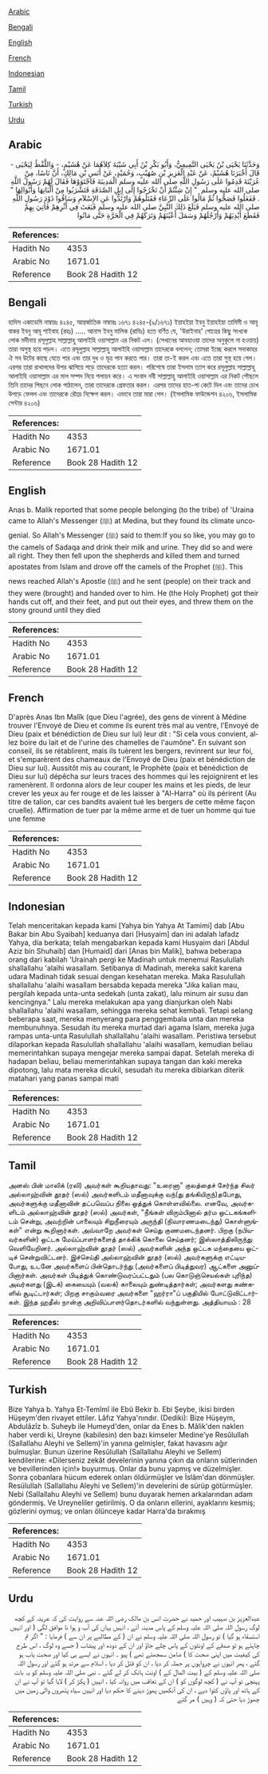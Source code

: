 [Arabic](#arabic)

[Bengali](#bengali)

[English](#english)

[French](#french)

[Indonesian](#indonesian)

[Tamil](#tamil)

[Turkish](#turkish)

[Urdu](#urdu)

## Arabic


<div dir="rtl" lang="ar" style={{fontSize:'larger',backgroundColor:'#f8f9fa',padding:20}}>
وَحَدَّثَنَا يَحْيَى بْنُ يَحْيَى التَّمِيمِيُّ، وَأَبُو بَكْرِ بْنُ أَبِي شَيْبَةَ كِلاَهُمَا عَنْ هُشَيْمٍ، - وَاللَّفْظُ لِيَحْيَى - قَالَ أَخْبَرَنَا هُشَيْمٌ، عَنْ عَبْدِ الْعَزِيزِ بْنِ صُهَيْبٍ، وَحُمَيْدٍ، عَنْ أَنَسِ بْنِ مَالِكٍ، أَنَّ نَاسًا، مِنْ عُرَيْنَةَ قَدِمُوا عَلَى رَسُولِ اللَّهِ صلى الله عليه وسلم الْمَدِينَةَ فَاجْتَوَوْهَا فَقَالَ لَهُمْ رَسُولُ اللَّهِ صلى الله عليه وسلم ‏ "‏ إِنْ شِئْتُمْ أَنْ تَخْرُجُوا إِلَى إِبِلِ الصَّدَقَةِ فَتَشْرَبُوا مِنْ أَلْبَانِهَا وَأَبْوَالِهَا ‏"‏ ‏.‏ فَفَعَلُوا فَصَحُّوا ثُمَّ مَالُوا عَلَى الرِّعَاءِ فَقَتَلُوهُمْ وَارْتَدُّوا عَنِ الإِسْلاَمِ وَسَاقُوا ذَوْدَ رَسُولِ اللَّهِ صلى الله عليه وسلم فَبَلَغَ ذَلِكَ النَّبِيَّ صلى الله عليه وسلم فَبَعَثَ فِي أَثْرِهِمْ فَأُتِيَ بِهِمْ فَقَطَعَ أَيْدِيَهُمْ وَأَرْجُلَهُمْ وَسَمَلَ أَعْيُنَهُمْ وَتَرَكَهُمْ فِي الْحَرَّةِ حَتَّى مَاتُوا
</div>
<div style={{backgroundColor:'#f8f9fa',padding:20, marginBottom: 10}}><table> <thead> <tr> <th>References:</th> <th></th> </tr> </thead> <tbody><tr><td>Hadith No</td><td>4353</td></tr><tr><td>Arabic No</td><td>1671.01</td></tr><tr><td>Reference</td><td>Book 28 Hadith 12</td></tr></tbody></table></div>

## Bengali


<div dir="ltr" lang="bn" style={{fontSize:'larger',backgroundColor:'#f8f9fa',padding:20}}>
হাদিস একাডেমি নাম্বারঃ ৪২৪৫, আন্তর্জাতিক নাম্বারঃ ১৬৭১ ৪২৪৫-(৯/১৬৭১) ইয়াহইয়া ইবনু ইয়াহইয়া তামিমী ও আবূ বাকর ইবনু আবূ শাইবাহ (রহঃ) ..... আনাস ইবনু মালিক (রাযিঃ) হতে বর্ণিত যে, 'উরাইনাহ' গোত্রের কিছু সংখ্যক লোক মদীনায় রসূলুল্লাহ সাল্লাল্লাহু আলাইহি ওয়াসাল্লাম এর নিকট এল। (সেখানের আবহাওয়া তাদের অনুকূলে না হওয়ায়) তারা অসুস্থ হয়ে পড়ল। এতে রসূলুল্লাহ সাল্লাল্লাহু আলাইহি ওয়াসাল্লাম তাদেরকে বললেন; তোমরা ইচ্ছে করলে সদাকাহর ঐ সব উটের কাছে যেতে পার এবং তার দুধ ও মূত্র পান করতে পার। তারা তা-ই করল এবং এতে তারা সুস্থ হয়ে গেল। এরপর তারা রাখালদের উপর ঝাপিয়ে পড়ে তাদেরকে হত্যা করল। পরিশেষে তারা ইসলাম ত্যাগ করে রসূলুল্লাহ সাল্লাল্লাহু আলাইহি ওয়াসাল্লাম এর মাল সম্পদ নিয়ে পলায়ন করে। এ সংবাদ নবী সাল্লাল্লাহু আলাইহি ওয়াসাল্লাম এর নিকট পৌছলে তিনি তাদের পিছনে লোক পাঠালেন, তারা তাদেরকে গ্রেফতার করল। এরপর তাদের হাত-পা কেটে দিল এবং তাদের চোখ উপড়ে ফেলল এবং তাদেরকে রৌদ্রে নিক্ষেপ করল। এভাবে তারা মারা গেল। (ইসলামিক ফাউন্ডেশন ৪২০৬, ইসলামিক সেন্টার ৪২০৬)
</div>
<div style={{backgroundColor:'#f8f9fa',padding:20, marginBottom: 10}}><table> <thead> <tr> <th>References:</th> <th></th> </tr> </thead> <tbody><tr><td>Hadith No</td><td>4353</td></tr><tr><td>Arabic No</td><td>1671.01</td></tr><tr><td>Reference</td><td>Book 28 Hadith 12</td></tr></tbody></table></div>

## English


<div dir="ltr" lang="en" style={{fontSize:'larger',backgroundColor:'#f8f9fa',padding:20}}>
Anas b. Malik reported that some people belonging (to the tribe) of 'Uraina came to Allah's Messenger (ﷺ) at Medina, but they found its climate uncogenial. So Allah's Messenger (ﷺ) said to them:If you so like, you may go to the camels of Sadaqa and drink their milk and urine. They did so and were all right. They then fell upon the shepherds and killed them and turned apostates from Islam and drove off the camels of the Prophet (ﷺ). This news reached Allah's Apostle (ﷺ) and he sent (people) on their track and they were (brought) and handed over to him. He (the Holy Prophet) got their hands cut off, and their feet, and put out their eyes, and threw them on the stony ground until they died
</div>
<div style={{backgroundColor:'#f8f9fa',padding:20, marginBottom: 10}}><table> <thead> <tr> <th>References:</th> <th></th> </tr> </thead> <tbody><tr><td>Hadith No</td><td>4353</td></tr><tr><td>Arabic No</td><td>1671.01</td></tr><tr><td>Reference</td><td>Book 28 Hadith 12</td></tr></tbody></table></div>

## French


<div dir="ltr" lang="fr" style={{fontSize:'larger',backgroundColor:'#f8f9fa',padding:20}}>
D'après Anas Ibn Malîk (que Dieu l'agrée), des gens de vinrent à Médine trouver l'Envoyé de Dieu et comme ils eurent très mal au ventre, l'Envoyé de Dieu (paix et bénédiction de Dieu sur lui) leur dit : "Si cela vous convient, allez boire du lait et de l'urine des chamelles de l'aumône". En suivant son conseil, ils se rétablirent, mais ils tuèrent les bergers, revinrent sur leur foi, et s'emparèrent des chameaux de l'Envoyé de Dieu (paix et bénédiction de Dieu sur lui). Aussitôt mis au courant, le Prophète (paix et bénédiction de Dieu sur lui) dépêcha sur leurs traces des hommes qui les rejoignirent et les ramenèrent. Il ordonna alors de leur couper les mains et les pieds, de leur crever les yeux au fer rouge et de les laisser à "Al-Harra" où ils périrent (Au titre de talion, car ces bandits avaient tué les bergers de cette même façon cruelle). Affirmation de tuer par la même arme et de tuer un homme qui tue une femme
</div>
<div style={{backgroundColor:'#f8f9fa',padding:20, marginBottom: 10}}><table> <thead> <tr> <th>References:</th> <th></th> </tr> </thead> <tbody><tr><td>Hadith No</td><td>4353</td></tr><tr><td>Arabic No</td><td>1671.01</td></tr><tr><td>Reference</td><td>Book 28 Hadith 12</td></tr></tbody></table></div>

## Indonesian


<div dir="ltr" lang="id" style={{fontSize:'larger',backgroundColor:'#f8f9fa',padding:20}}>
Telah menceritakan kepada kami [Yahya bin Yahya At Tamimi] dab [Abu Bakar bin Abu Syaibah] keduanya dari [Husyaim] dan ini adalah lafadz Yahya, dia berkata; telah mengabarkan kepada kami Husyaim dari [Abdul Aziz bin Shuhaib] dan [Humaid] dari [Anas bin Malik], bahwa beberapa orang dari kabilah 'Urainah pergi ke Madinah untuk menemui Rasulullah shallallahu 'alaihi wasallam. Setibanya di Madinah, mereka sakit karena udara Madinah tidak sesuai dengan kesehatan mereka. Maka Rasulullah shallallahu 'alaihi wasallam bersabda kepada mereka "Jika kalian mau, pergilah kepada unta-unta sedekah (unta zakat), lalu minum air susu dan kencingnya." Lalu mereka melakukan apa yang dianjurkan oleh Nabi shallallahu 'alaihi wasallam, sehingga mereka sehat kembali. Tetapi selang beberapa saat, mereka menyerang para penggembala unta dan mereka membunuhnya. Sesudah itu mereka murtad dari agama Islam, mereka juga rampas unta-unta Rasulullah shallallahu 'alaihi wasallam. Peristiwa tersebut dilaporkan kepada Rasulullah shallallahu 'alaihi wasallam, kemudian beliau memerintahkan supaya mengejar mereka sampai dapat. Setelah mereka di hadapan beliau, beliau memerintahkan supaya tangan dan kaki mereka dipotong, lalu mata mereka dicukil, sesudah itu mereka dibiarkan diterik matahari yang panas sampai mati
</div>
<div style={{backgroundColor:'#f8f9fa',padding:20, marginBottom: 10}}><table> <thead> <tr> <th>References:</th> <th></th> </tr> </thead> <tbody><tr><td>Hadith No</td><td>4353</td></tr><tr><td>Arabic No</td><td>1671.01</td></tr><tr><td>Reference</td><td>Book 28 Hadith 12</td></tr></tbody></table></div>

## Tamil


<div dir="ltr" lang="ta" style={{fontSize:'larger',backgroundColor:'#f8f9fa',padding:20}}>
அனஸ் பின் மாலிக் (ரலி) அவர்கள் கூறியதாவது: "உரைனா" குலத்தைச் சேர்ந்த சிலர் அல்லாஹ்வின் தூதர் (ஸல்) அவர்களிடம் மதீனாவுக்கு வந்(து தங்கியிருந்)தபோது, அவர்களுக்கு மதீனாவின் தட்பவெப்ப நிலை ஒத்துக் கொள்ளவில்லை. எனவே, அவர்களிடம் அல்லாஹ்வின் தூதர் (ஸல்) அவர்கள், "நீங்கள் விரும்பினால் தர்ம ஒட்டகங்களிடம் சென்று, அவற்றின் பாலையும் சிறுநீரையும் அருந்தி (நிவாரணமடைந்து) கொள்ளுங்கள்" என்று கூறினார்கள். அவ்வாறே அவர்கள் செய்து குணமடைந்தனர். பிறகு (நபியவர்களின்) ஒட்டக மேய்ப்பாளர்களைத் தாக்கிக் கொலை செய்தனர்; இஸ்லாத்திலிருந்து வெளியேறினர். அல்லாஹ்வின் தூதர் (ஸல்) அவர்களின் அந்த ஒட்டக மந்தையை ஓட்டிச் சென்றுவிட்டனர். இச்செய்தி அல்லாஹ்வின் தூதர் (ஸல்) அவர்களுக்கு எட்டியபோது, உடனே அவர்களைப் பின்தொடர்ந்து (அவர்களைப் பிடித்துவர) ஆட்களை அனுப்பினார்கள். அவர்கள் பிடித்துக் கொண்டுவரப்பட்டதும் (பல கொடுஞ்செயல்கள் புரிந்த) அவர்களது (இடக்) கையையும் (வலக்) காலையும் துண்டித்தார்கள்; அவர்களது கண்களில் சூடிட்டார்கள்; பிறகு சாகும்வரை அவர்களை "ஹர்ரா"ப் பகுதியில் போட்டுவிட்டார்கள். இந்த ஹதீஸ் நான்கு அறிவிப்பாளர்தொடர்களில் வந்துள்ளது. அத்தியாயம் : 28
</div>
<div style={{backgroundColor:'#f8f9fa',padding:20, marginBottom: 10}}><table> <thead> <tr> <th>References:</th> <th></th> </tr> </thead> <tbody><tr><td>Hadith No</td><td>4353</td></tr><tr><td>Arabic No</td><td>1671.01</td></tr><tr><td>Reference</td><td>Book 28 Hadith 12</td></tr></tbody></table></div>

## Turkish


<div dir="ltr" lang="tr" style={{fontSize:'larger',backgroundColor:'#f8f9fa',padding:20}}>
Bize Yahya b. Yahya Et-Temîmî ile Ebû Bekir b. Ebi Şeybe, ikisi birden Hüşeym'den rivayet ettiler. Lâfız Yahya'nındır. (Dediki): Bize Hüşeym, Abdulâzîz b. Suheyb ile Humeyd'den, onlar da Enes b. Mâlik'den naklen haber verdi ki, Ureyne (kabilesin) den bazı kimseler Medine'ye Resûlullah (Sallallahu Aleyhi ve Sellem)'in yanına gelmişler, fakat havasını ağır bulmuşlar. Bunun üzerine Resûlullah (Sallallahu Aleyhi ve Sellem) kendilerine: «Dilerseniz zekât develerinin yanına çıkın da onların sütlerinden ve bevillerinden için!» buyurmuş. Onlar da bunu yapmış ve düzelmişler. Sonra çobanlara hücum ederek onları öldürmüşler ve İslâm'dan dönmüşler. Resülullah (Sallallahu Aleyhi ve Sellem)'in develerini de sürüp götürmüşler. Nebi (Sallallahu Aleyhi ve Sellem) bunu duyarak hemen arkalarından adam göndermiş. Ve Ureyneliler getirilmiş. O da onların ellerini, ayaklarını kesmiş; gözlerini oymuş; ve onları ölünceye kadar Harra'da bırakmış
</div>
<div style={{backgroundColor:'#f8f9fa',padding:20, marginBottom: 10}}><table> <thead> <tr> <th>References:</th> <th></th> </tr> </thead> <tbody><tr><td>Hadith No</td><td>4353</td></tr><tr><td>Arabic No</td><td>1671.01</td></tr><tr><td>Reference</td><td>Book 28 Hadith 12</td></tr></tbody></table></div>

## Urdu


<div dir="rtl" lang="ur" style={{fontSize:'larger',backgroundColor:'#f8f9fa',padding:20}}>
عبدالعزیز بن صہیب اور حمید نے حضرت انس بن مالک رضی اللہ عنہ سے روایت کی کہ عرینہ کے کچھ لوگ رسول اللہ صلی اللہ علیہ وسلم کے پاس مدینہ آئے ، انہیں یہاں کی آب و ہوا نا موافق لگی ( اور انہیں استسقاء ہو گیا ) تو رسول اللہ صلی اللہ علیہ وسلم نے ان ( کے مطالبے پر ان سے ) فرمایا : " اگر تم چاہتے ہو تو صدقے کے اونٹوں کے پاس چلے جاؤ اور ان کے دودھ اور پیشاب ( جسے وہ لوگ ، اس طرح کی کیفیت میں اپنی صحت کا ) ضامن سمجھتے تھے ) پیو ۔ انہوں نے ایسے ہی کیا اور صحت یاب ہو گئے ، پھر انہوں نے چرواہوں پر حملہ کر دیا ، ان کو قتل کر دیا ، اسلام سے مرتد ہو گئے اور رسول اللہ صلی اللہ علیہ وسلم کے ( بیت المال کے ) اونٹ ہانک کر لے گئے ۔ نبی صلی اللہ علیہ وسلم کو یہ بات پہنچی تو آپ نے ( کچھ لوگوں کو ) ان کے تعاقب میں روانہ کیا ، انہیں ( پکڑ کر ) لایا گیا تو آپ نے ان کے ہاتھ اور پاؤں کٹوا دیے ، ان کی آنکھیں پھوڑ دینے کا حکم دیا اور انہیں سیاہ پتھروں والی زمین میں چھوڑ دیا حتی کہ ( وہیں ) مر گئے
</div>
<div style={{backgroundColor:'#f8f9fa',padding:20, marginBottom: 10}}><table> <thead> <tr> <th>References:</th> <th></th> </tr> </thead> <tbody><tr><td>Hadith No</td><td>4353</td></tr><tr><td>Arabic No</td><td>1671.01</td></tr><tr><td>Reference</td><td>Book 28 Hadith 12</td></tr></tbody></table></div>